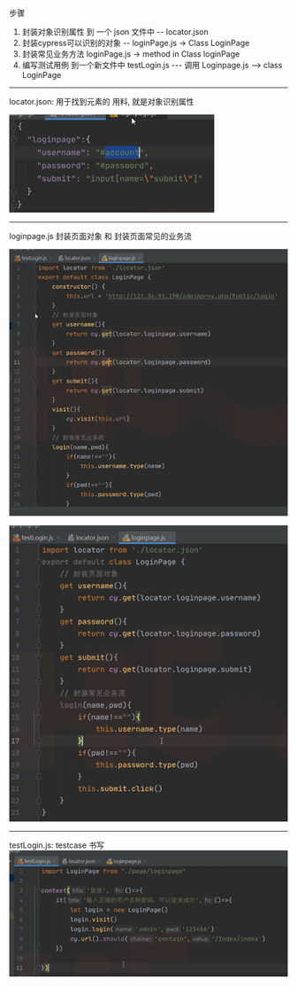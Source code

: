 
步骤 
1. 封装对象识别属性 到 一个 json 文件中 -- locator.json
2. 封装cypress可以识别的对象   --  loginPage.js  -> Class LoginPage
3.  封装常见业务方法  loginPage.js  -> method in Class loginPage
4. 编写测试用例 到一个新文件中   testLogin.js  --- 调用 Loginpage.js  --> class LoginPage


---


locator.json: 用于找到元素的 用料, 就是对象识别属性

![](image/Pasted%20image%2020250322152616.png)


---

loginpage.js 
封装页面对象 和 封装页面常见的业务流

![](image/Pasted%20image%2020250322152836.png)

![](image/Pasted%20image%2020250322152803.png)


---


testLogin.js: 
testcase 书写 
![](image/Pasted%20image%2020250322152946.png)





